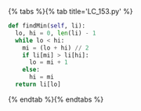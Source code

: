 {% tabs %}{% tab title='LC_153.py' %}

```py
def findMin(self, li):
  lo, hi = 0, len(li) - 1
  while lo < hi:
    mi = (lo + hi) // 2
    if li[mi] > li[hi]:
      lo = mi + 1
    else:
      hi = mi
  return li[lo]
```

{% endtab %}{% endtabs %}
